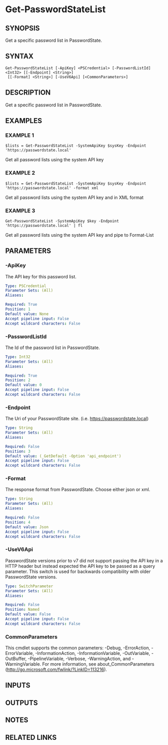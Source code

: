 ﻿---
external help file: PasswordState-help.xml
Module Name: PasswordState
online version:
schema: 2.0.0
---

# Get-PasswordStateList

## SYNOPSIS
Get a specific password list in PasswordState.

## SYNTAX

```
Get-PasswordStateList [-ApiKey] <PSCredential> [-PasswordListId] <Int32> [[-Endpoint] <String>]
 [[-Format] <String>] [-UseV6Api] [<CommonParameters>]
```

## DESCRIPTION
Get a specific password list in PasswordState.

## EXAMPLES

### EXAMPLE 1
```
$lists = Get-PasswordStateList -SystemApiKey $sysKey -Endpoint 'https://passwordstate.local'
```

Get all password lists using the system API key

### EXAMPLE 2
```
$lists = Get-PasswordStateList -SystemApiKey $sysKey -Endpoint 'https://passwordstate.local' -format xml
```

Get all password lists using the system API key and in XML format

### EXAMPLE 3
```
Get-PasswordStateList -SystemApiKey $key -Endpoint 'https://passwordstate.local' | fl
```

Get all password lists using the system API key and pipe to Format-List

## PARAMETERS

### -ApiKey
The API key for this password list.

```yaml
Type: PSCredential
Parameter Sets: (All)
Aliases:

Required: True
Position: 1
Default value: None
Accept pipeline input: False
Accept wildcard characters: False
```

### -PasswordListId
The Id of the password list in PasswordState.

```yaml
Type: Int32
Parameter Sets: (All)
Aliases:

Required: True
Position: 2
Default value: 0
Accept pipeline input: False
Accept wildcard characters: False
```

### -Endpoint
The Uri of your PasswordState site.
(i.e.
https://passwordstate.local)

```yaml
Type: String
Parameter Sets: (All)
Aliases:

Required: False
Position: 3
Default value: (_GetDefault -Option 'api_endpoint')
Accept pipeline input: False
Accept wildcard characters: False
```

### -Format
The response format from PasswordState.
Choose either json or xml.

```yaml
Type: String
Parameter Sets: (All)
Aliases:

Required: False
Position: 4
Default value: Json
Accept pipeline input: False
Accept wildcard characters: False
```

### -UseV6Api
PasswordState versions prior to v7 did not support passing the API key in a HTTP header
but instead expected the API key to be passed as a query parameter.
This switch is used for 
backwards compatibility with older PasswordState versions.

```yaml
Type: SwitchParameter
Parameter Sets: (All)
Aliases:

Required: False
Position: Named
Default value: False
Accept pipeline input: False
Accept wildcard characters: False
```

### CommonParameters
This cmdlet supports the common parameters: -Debug, -ErrorAction, -ErrorVariable, -InformationAction, -InformationVariable, -OutVariable, -OutBuffer, -PipelineVariable, -Verbose, -WarningAction, and -WarningVariable. For more information, see about_CommonParameters (http://go.microsoft.com/fwlink/?LinkID=113216).

## INPUTS

## OUTPUTS

## NOTES

## RELATED LINKS
